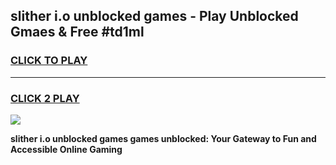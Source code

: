 
## slither i.o unblocked games - Play Unblocked Gmaes & Free #td1ml
<h3>
<a href="https://news.freeplayer.one?title=slither_i.o_unblocked_games&ref=03M">CLICK TO PLAY</a></h3>
<hr>

<h3>
<a href="https://news.freeplayer.one?title=slither_i.o_unblocked_games&ref=03M">CLICK 2 PLAY</a>
  
</h3>

<a href="https://news.freeplayer.one?title=slither_i.o_unblocked_games&ref=03M"><img src="https://clearcache.store/games.png"></a>


**slither i.o unblocked games games unblocked: Your Gateway to Fun and Accessible Online Gaming**
